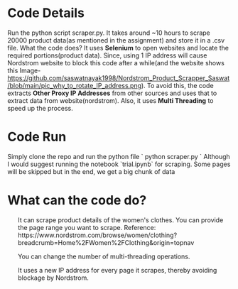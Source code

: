 <h1>Code Details</h1>

Run the python script scraper.py. It takes around ~10 hours to scrape 20000 product data(as mentioned in the assignment) and store it in a .csv file. 
What the code does?
It uses <b>Selenium</b> to open websites and locate the required portions(product data). Since, using 1 IP address will cause Nordstrom website to block this code after a while(and the website shows this Image- https://github.com/saswatnayak1998/Nordstrom_Product_Scrapper_Saswat/blob/main/pic_why_to_rotate_IP_address.png). To avoid this, the code extracts  <b>Other Proxy IP Addresses</b>  from other sources and uses that to extract data from website(nordstrom). 
Also, it uses <b>Multi Threading</b> to speed up the process. 
  </p>
<h1>Code Run</h1>
Simply clone the repo and run the python file `
python scraper.py
`
Although I would suggest running the notebook `trial.ipynb` for scraping. Some pages will be skipped but in the end, we get a big chunk of data

<h1>What can the code do?</h1>
<ul>It can scrape product details of the women's clothes. You can provide the page range you want to scrape. Reference: https://www.nordstrom.com/browse/women/clothing?breadcrumb=Home%2FWomen%2FClothing&origin=topnav</ul>
<ul>You can change the number of multi-threading operations.</ul>
<ul>It uses a new IP address for every page it scrapes, thereby avoiding blockage by Nordstrom.</ul>
